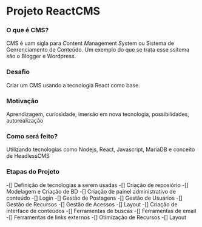 # Projeto ReactCMS

### O que é CMS?

CMS é uam sigla para *C*ontent *M*anagement *S*ystem ou Sistema de Genrenciamento de Conteúdo.
Um exemplo do que se trata esse ssitema são o Blogger e Wordpress.

### Desafio

Criar um CMS usando a tecnologia React como base.

### Motivação

Aprendizagem, curiosidade, imersão em nova tecnologia, possibilidades, autorealização

### Como será feito?

Utilizando tecnologias como Nodejs, React, Javascript, MariaDB e conceito de HeadlessCMS

### Etapas do Projeto

-[] Definição de tecnologias a serem usadas
-[] Criação de reposiório
-[] Modelagem e Criação de BD
-[] Criação de painel administrativo de conteúdo
-[] Login
-[] Gestão de Postagens
-[] Gestão de Usuários
-[] Gestão de Recursos
-[] Gestão de Acessos
-[] Layout
-[] Criação de interface de conteúdos
-[] Ferramentas de buscas
-[] Ferramentas de email
-[] Ferramentas de links externos
-[] Otimização de Recursos
-[] Layout
